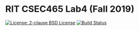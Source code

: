 # RIT CSEC465 Lab4 (Fall 2019)
[![_License_: 2-clause BSD License](https://img.shields.io/badge/License-BSD%202--Clause-orange.svg)](https://opensource.org/licenses/BSD-2-Clause "2-clause BSD License")
[![Build Status](https://travis-ci.org/2191-CSEC465-Group6/Lab4.svg?branch=master)](https://travis-ci.org/2191-CSEC465-Group6/Lab4)
